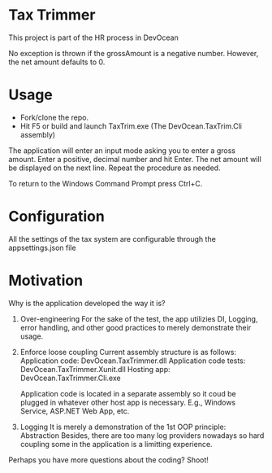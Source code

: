 # Tax Trimmer
This project is part of the HR process in DevOcean

No exception is thrown if the grossAmount is a negative number. However, the net amount defaults to 0.

# Usage
- Fork/clone the repo.
- Hit F5 or build and launch TaxTrim.exe (The DevOcean.TaxTrim.Cli assembly)

The application will enter an input mode asking you to enter a gross amount. Enter a positive, decimal number and hit Enter. 
The net amount will be displayed on the next line.
Repeat the procedure as needed.

To return to the Windows Command Prompt press Ctrl+C.

# Configuration

All the settings of the tax system are configurable through the appsettings.json file 

# Motivation

Why is the application developed the way it is? 

1. Over-engineering
For the sake of the test, the app utilizies DI, Logging, error handling, and other good practices to merely demonstrate their usage.

2. Enforce loose coupling
	Current assembly structure is as follows: 
		Application code: DevOcean.TaxTrimmer.dll
		Application code tests: DevOcean.TaxTrimmer.Xunit.dll
		Hosting app: DevOcean.TaxTrimmer.Cli.exe

	Application code is located in a separate assembly so it coud be plugged in whatever other host app is necessary. 
	E.g., Windows Service, ASP.NET Web App, etc.
	
3. Logging
	It is merely a demonstration of the 1st OOP principle: Abstraction
	Besides, there are too many log providers nowadays so hard coupling some in the application is a limitting experience. 
	
	
Perhaps you have more questions about the coding? Shoot!
